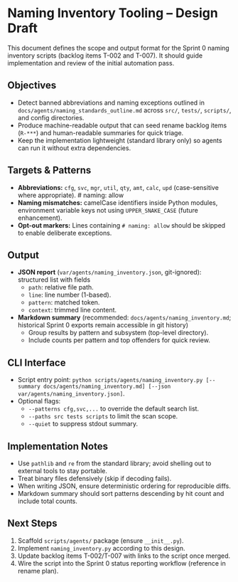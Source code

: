 # Naming Inventory Tooling – Design Draft

This document defines the scope and output format for the Sprint 0 naming inventory scripts (backlog items T-002 and T-007). It should guide implementation and review of the initial automation pass.

## Objectives
- Detect banned abbreviations and naming exceptions outlined in `docs/agents/naming_standards_outline.md` across `src/`, `tests/`, `scripts/`, and config directories.
- Produce machine-readable output that can seed rename backlog items (`R-***`) and human-readable summaries for quick triage.
- Keep the implementation lightweight (standard library only) so agents can run it without extra dependencies.

## Targets & Patterns
- **Abbreviations:** `cfg`, `svc`, `mgr`, `util`, `qty`, `amt`, `calc`, `upd` (case-sensitive where appropriate). # naming: allow
- **Naming mismatches:** camelCase identifiers inside Python modules, environment variable keys not using `UPPER_SNAKE_CASE` (future enhancement).
- **Opt-out markers:** Lines containing `# naming: allow` should be skipped to enable deliberate exceptions.

## Output
- **JSON report** (`var/agents/naming_inventory.json`, git-ignored): structured list with fields
  - `path`: relative file path.
  - `line`: line number (1-based).
  - `pattern`: matched token.
  - `context`: trimmed line content.
- **Markdown summary** (recommended: `docs/agents/naming_inventory.md`; historical Sprint 0 exports remain accessible in git history)
  - Group results by pattern and subsystem (top-level directory).
  - Include counts per pattern and top offenders for quick review.

## CLI Interface
- Script entry point: `python scripts/agents/naming_inventory.py [--summary docs/agents/naming_inventory.md] [--json var/agents/naming_inventory.json]`.
- Optional flags:
  - `--patterns cfg,svc,...` to override the default search list.
  - `--paths src tests scripts` to limit the scan scope.
  - `--quiet` to suppress stdout summary.

## Implementation Notes
- Use `pathlib` and `re` from the standard library; avoid shelling out to external tools to stay portable.
- Treat binary files defensively (skip if decoding fails).
- When writing JSON, ensure deterministic ordering for reproducible diffs.
- Markdown summary should sort patterns descending by hit count and include total counts.

## Next Steps
1. Scaffold `scripts/agents/` package (ensure `__init__.py`).
2. Implement `naming_inventory.py` according to this design.
3. Update backlog items T-002/T-007 with links to the script once merged.
4. Wire the script into the Sprint 0 status reporting workflow (reference in rename plan).
